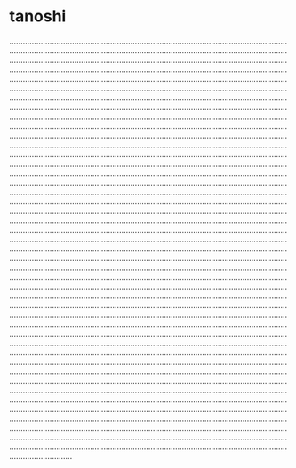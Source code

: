 # tanoshi

............................................................................................................................................................................................................................................................................................................................................................................................................................................................................................................................................................................................................................................................................................................................................................................................................................................................................................................................................................................................................................................................................................................................................................................................................................................................................................................................................................................................................................................................................................................................................................................................................................................................................................................................................................................................................................................................................................................................................................................................................................................................................................................................................................................................................................................................................................................................................................................................................................................................................................................................................................................................................................................................................................................................................................................................................................................................................................................................................................................................................................................................................................................................................................................................................................................................................................................................................................................................................................................................................................................................................................................................................................................................................................................................................................................................................................................................................................................................................................................................................................................................................................................................................................................................................................................................................................................................................................................................................................................................................................................................................................................................................................................................................................................................................................................................................................................................................................................................................................................................................................................................................................................................................................................................................................................................................................................................................................................................................................................................................................................................................................................................................................................................................................................